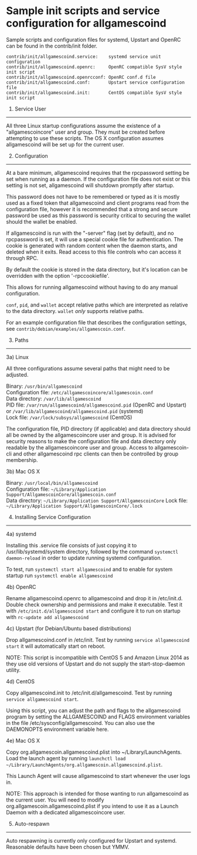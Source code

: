 Sample init scripts and service configuration for allgamescoind
==========================================================

Sample scripts and configuration files for systemd, Upstart and OpenRC
can be found in the contrib/init folder.

    contrib/init/allgamescoind.service:    systemd service unit configuration
    contrib/init/allgamescoind.openrc:     OpenRC compatible SysV style init script
    contrib/init/allgamescoind.openrcconf: OpenRC conf.d file
    contrib/init/allgamescoind.conf:       Upstart service configuration file
    contrib/init/allgamescoind.init:       CentOS compatible SysV style init script

1. Service User
---------------------------------

All three Linux startup configurations assume the existence of a "allgamescoincore" user
and group.  They must be created before attempting to use these scripts.
The OS X configuration assumes allgamescoind will be set up for the current user.

2. Configuration
---------------------------------

At a bare minimum, allgamescoind requires that the rpcpassword setting be set
when running as a daemon.  If the configuration file does not exist or this
setting is not set, allgamescoind will shutdown promptly after startup.

This password does not have to be remembered or typed as it is mostly used
as a fixed token that allgamescoind and client programs read from the configuration
file, however it is recommended that a strong and secure password be used
as this password is security critical to securing the wallet should the
wallet be enabled.

If allgamescoind is run with the "-server" flag (set by default), and no rpcpassword is set,
it will use a special cookie file for authentication. The cookie is generated with random
content when the daemon starts, and deleted when it exits. Read access to this file
controls who can access it through RPC.

By default the cookie is stored in the data directory, but it's location can be overridden
with the option '-rpccookiefile'.

This allows for running allgamescoind without having to do any manual configuration.

`conf`, `pid`, and `wallet` accept relative paths which are interpreted as
relative to the data directory. `wallet` *only* supports relative paths.

For an example configuration file that describes the configuration settings,
see `contrib/debian/examples/allgamescoin.conf`.

3. Paths
---------------------------------

3a) Linux

All three configurations assume several paths that might need to be adjusted.

Binary:              `/usr/bin/allgamescoind`  
Configuration file:  `/etc/allgamescoincore/allgamescoin.conf`  
Data directory:      `/var/lib/allgamescoind`  
PID file:            `/var/run/allgamescoind/allgamescoind.pid` (OpenRC and Upstart) or `/var/lib/allgamescoind/allgamescoind.pid` (systemd)  
Lock file:           `/var/lock/subsys/allgamescoind` (CentOS)  

The configuration file, PID directory (if applicable) and data directory
should all be owned by the allgamescoincore user and group.  It is advised for security
reasons to make the configuration file and data directory only readable by the
allgamescoincore user and group.  Access to allgamescoin-cli and other allgamescoind rpc clients
can then be controlled by group membership.

3b) Mac OS X

Binary:              `/usr/local/bin/allgamescoind`  
Configuration file:  `~/Library/Application Support/AllgamescoinCore/allgamescoin.conf`  
Data directory:      `~/Library/Application Support/AllgamescoinCore`
Lock file:           `~/Library/Application Support/AllgamescoinCore/.lock`

4. Installing Service Configuration
-----------------------------------

4a) systemd

Installing this .service file consists of just copying it to
/usr/lib/systemd/system directory, followed by the command
`systemctl daemon-reload` in order to update running systemd configuration.

To test, run `systemctl start allgamescoind` and to enable for system startup run
`systemctl enable allgamescoind`

4b) OpenRC

Rename allgamescoind.openrc to allgamescoind and drop it in /etc/init.d.  Double
check ownership and permissions and make it executable.  Test it with
`/etc/init.d/allgamescoind start` and configure it to run on startup with
`rc-update add allgamescoind`

4c) Upstart (for Debian/Ubuntu based distributions)

Drop allgamescoind.conf in /etc/init.  Test by running `service allgamescoind start`
it will automatically start on reboot.

NOTE: This script is incompatible with CentOS 5 and Amazon Linux 2014 as they
use old versions of Upstart and do not supply the start-stop-daemon utility.

4d) CentOS

Copy allgamescoind.init to /etc/init.d/allgamescoind. Test by running `service allgamescoind start`.

Using this script, you can adjust the path and flags to the allgamescoind program by
setting the ALLGAMESCOIND and FLAGS environment variables in the file
/etc/sysconfig/allgamescoind. You can also use the DAEMONOPTS environment variable here.

4e) Mac OS X

Copy org.allgamescoin.allgamescoind.plist into ~/Library/LaunchAgents. Load the launch agent by
running `launchctl load ~/Library/LaunchAgents/org.allgamescoin.allgamescoind.plist`.

This Launch Agent will cause allgamescoind to start whenever the user logs in.

NOTE: This approach is intended for those wanting to run allgamescoind as the current user.
You will need to modify org.allgamescoin.allgamescoind.plist if you intend to use it as a
Launch Daemon with a dedicated allgamescoincore user.

5. Auto-respawn
-----------------------------------

Auto respawning is currently only configured for Upstart and systemd.
Reasonable defaults have been chosen but YMMV.

